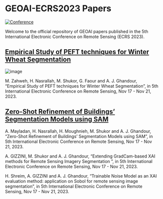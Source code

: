 # GEOAI-ECRS2023 Papers  

[![Conference](https://img.shields.io/badge/ECRS-Conference-brightgreen)](https://ecrs2023.sciforum.net/)

Welcome to the official repository of GEOAI papers published in the 5th International Electronic Conference on Remote Sensing (ECRS 2023).  

## [Empirical Study of PEFT techniques for Winter Wheat Segmentation](https://geogroup.ai/publication/2023ecrs_peftwheat/2023ECRS_PEFTWheat.pdf)
![image](https://github.com/geoaigroup/GEOAI-ECRS2023/assets/74465885/8a6569e8-a987-4457-8d5c-3ee6a5d34a72)

M. Zahweh, H. Nasrallah, M. Shukor, G. Faour and A. J. Ghandour, “Empirical Study of PEFT techniques for Winter Wheat Segmentation”, in 5th International Electronic Conference on Remote Sensing, Nov 17 - Nov 21, 2023.  

## [Zero-Shot Refinement of Buildings’ Segmentation Models using SAM](https://geogroup.ai/publication/2023ecrs_zeroshotsam/2023ECRS_ZeroShotSAM.pdf)

A. Mayladan, H. Nasrallah, H. Moughnieh, M. Shukor and A. J. Ghandour, “Zero-Shot Refinement of Buildings’ Segmentation Models using SAM”, in 5th International Electronic Conference on Remote Sensing, Nov 17 - Nov 21, 2023.  

A. GIZZINI, M. Shukor and A. J. Ghandour, “Extending GradCam-based XAI methods for Remote Sensing Imagery Segmentation ”, in 5th International Electronic Conference on Remote Sensing, Nov 17 - Nov 21, 2023.  

H. Shreim, A. GIZZINI and A. J. Ghandour, “Trainable Noise Model as an XAI evaluation method: application on Sobol for remote sensing image segmentation”, in 5th International Electronic Conference on Remote Sensing, Nov 17 - Nov 21, 2023.  


